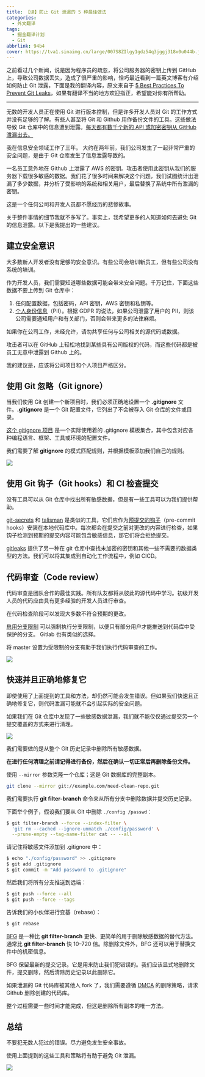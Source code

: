 ```yaml
---
title: 【译】防止 Git 泄漏的 5 种最佳做法
categories:
  - 外文翻译
tags:
  - 掘金翻译计划
  - Git
abbrlink: 94b4
cover: https://tva1.sinaimg.cn/large/007S8ZIlgy1gdz54q3jggj318x0u044b.jpg
---
```


之前看过几个新闻，说是因为程序员的疏忽，将公司服务器的密钥上传到 GitHub 上，导致公司数据丢失，造成了很严重的影响，恰巧最近看到一篇英文博客有介绍如何防止 Git 泄露，下面是我的翻译内容，原文来自于 [5 Best Practices To Prevent Git Leaks](https://levelup.gitconnected.com/5-best-practices-to-prevent-git-leaks-4997b96c1cbe)，如果有翻译不当的地方欢迎指正，希望能对你有所帮助。

---

无数的开发人员正在使用 Git 进行版本控制，但是许多开发人员对 Git 的工作方式并没有足够的了解。有些人甚至将 Git 和 Github 用作备份文件的工具。这些做法导致 Git 仓库中的信息遭到泄露。[每天都有数千个新的 API 或加密密钥从 GitHub 泄漏出去。](https://www.zdnet.com/article/over-100000-github-repos-have-leaked-api-or-cryptographic-keys/)

我在信息安全领域工作了三年。 大约在两年前，我们公司发生了一起非常严重的安全问题，是由于 Git 仓库发生了信息泄露导致的。

一名员工意外地在 Github 上泄露了 AWS 的密钥。攻击者使用此密钥从我们的服务器下载很多敏感的数据。我们花了很多时间来解决这个问题，我们试图统计出泄漏了多少数据，并分析了受影响的系统和相关用户，最后替换了系统中所有泄漏的密钥。

这是一个任何公司和开发人员都不愿经历的悲惨故事。

关于整件事情的细节我就不多写了。事实上，我希望更多的人知道如何去避免 Git 的信息泄露。以下是我提出的一些建议。

## 建立安全意识

大多数新人开发者没有足够的安全意识。有些公司会培训新员工，但有些公司没有系统的培训。

作为开发人员，我们需要知道哪些数据可能会带来安全问题。千万记住，下面这些数据不要上传到 Git 仓库中：

1. 任何配置数据，包括密码，API 密钥，AWS 密钥和私钥等。
2. [个人身份信息](https://en.wikipedia.org/wiki/Personal_data)（PII）。根据 GDPR 的说法，如果公司泄露了用户的 PII，则该公司需要通知用户和有关部门，否则会带来更多的法律麻烦。

如果你在公司工作，未经允许，请勿共享任何与公司相关的源代码或数据。

攻击者可以在 GitHub 上轻松地找到某些具有公司版权的代码，而这些代码都是被员工无意中泄露到 Github 上的。

我的建议是，应该将公司项目和个人项目严格区分。

## 使用 Git 忽略（Git ignore）

当我们使用 Git 创建一个新项目时，我们必须正确地设置一个 **.gitignore** 文件。**.gitignore** 是一个 Git 配置文件，它列出了不会被存入 Git 仓库的文件或目录。

[这个 gitignore 项目](https://github.com/github/gitignore) 是一个实际使用着的 .gitignore 模板集合，其中包含对应各种编程语言、框架、工具或环境的配置文件。

我们需要了解 **gitignore** 的模式匹配规则，并根据模板添加我们自己的规则。

![](https://tva1.sinaimg.cn/large/007S8ZIlgy1gdz54rdlcej30ig09a3z4.jpg)

## 使用 Git 钩子（Git hooks）和 CI 检查提交

没有工具可以从 Git 仓库中找出所有敏感数据，但是有一些工具可以为我们提供帮助。

[git-secrets](https://github.com/awslabs/git-secrets) 和 [talisman](https://github.com/thoughtworks/talisman) 是类似的工具，它们应作为[预提交的钩子](https://git-scm.com/book/en/v2/Customizing-Git-Git-Hooks)（pre-commit hooks）安装在本地代码库中。每次都会在提交之前对更改的内容进行检查，如果钩子检测到预期的提交内容可能包含敏感信息，那它们将会拒绝提交。

[gitleaks](https://github.com/zricethezav/gitleaks) 提供了另一种在 git 仓库中查找未加密的密钥和其他一些不需要的数据类型的方法。我们可以将其集成到自动化工作流程中，例如 CICD。

## 代码审查（Code review）

代码审查是团队合作的最佳实践。所有队友都将从彼此的源代码中学习。初级开发人员的代码应由具有更多经验的开发人员进行审查。

在代码检查阶段可以发现大多数不符合预期的更改。

[启用分支限制](https://help.github.com/en/github/administering-a-repository/enabling-branch-restrictions) 可以强制执行分支限制，以便只有部分用户才能推送到代码库中受保护的分支。 Gitlab 也有类似的选择。

将 master 设置为受限制的分支有助于我们执行代码审查的工作。

![](https://tva1.sinaimg.cn/large/007S8ZIlgy1gdz54uo36wj30uo0kkwhm.jpg)

## 快速并且正确地修复它

即使使用了上面提到的工具和方法，却仍然可能会发生错误。但如果我们快速且正确地修复它，则代码泄漏可能就不会引起实际的安全问题。

如果我们在 Git 仓库中发现了一些敏感数据泄漏，我们就不能仅仅通过提交另一个提交覆盖的方式来进行清理。

![](https://tva1.sinaimg.cn/large/007S8ZIlgy1gdz54whw08j30nr09640d.jpg)

我们需要做的是从整个 Git 历史记录中删除所有敏感数据。

**在进行任何清理之前请记得进行备份，然后在确认一切正常后再删除备份文件。**

使用 `--mirror` 参数克隆一个仓库；这是 Git 数据库的完整副本。

```bash
git clone --mirror git://example.com/need-clean-repo.git
```

我们需要执行 **git filter-branch** 命令来从所有分支中删除数据并提交历史记录。

下面举个例子，假设我们要从 Git 中删除 `./config /passwd`：

```bash
$ git filter-branch --force --index-filter \
  'git rm --cached --ignore-unmatch ./config/password' \
  --prune-empty --tag-name-filter cat -- --all
```

请记住将敏感文件添加到 .gitignore 中：

```bash
$ echo "./config/password" >> .gitignore
$ git add .gitignore
$ git commit -m "Add password to .gitignore"
```

然后我们将所有分支推送到远端：

```bash
$ git push --force --all
$ git push --force --tags
```

告诉我们的小伙伴进行变基（rebase）：

```bash
$ git rebase
```

[BFG](https://rtyley.github.io/bfg-repo-cleaner/) 是一种比 **git filter-branch** 更快、更简单的用于删除敏感数据的替代方法。通常比 **git filter-branch** 快 10–720 倍。除删除文件外，BFG 还可以用于替换文件中的机密信息。

BFG 保留最新的提交记录。它是用来防止我们犯错误的。我们应该显式地删除文件，提交删除，然后清除历史记录以此删除它。

如果泄漏的 Git 代码库被其他人 fork 了，我们需要遵循 [DMCA](https://help.github.com/en/github/site-policy/dmca-takedown-policy#c-what-if-i-inadvertently-missed-the-window-to-make-changes) 的删除策略，请求 Github 删除创建的代码库。

整个过程需要一些时间才能完成，但这是删除所有副本的唯一方法。

## 总结

不要犯无数人犯过的错误。尽力避免发生安全事故。

使用上面提到的这些工具和策略将有助于避免 Git 泄漏。

![](https://tva1.sinaimg.cn/large/007S8ZIlgy1gdz5j3b96tj30go0goabc.jpg)